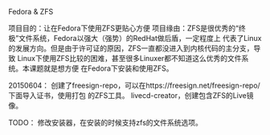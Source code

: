 Fedora & ZFS

项目目的：让在Fedora下使用ZFS更贴心方便
项目缘由：ZFS是很优秀的“终极”文件系统，Fedora以强大（强势）的RedHat做后盾，一定程度上
代表了Linux的发展方向。但是由于许可证的原因，ZFS一直都没进入到内核代码的主分支，导致
Linux下使用ZFS比较的困难，甚至很多Linuxer都不知道这么优秀的文件系统。本课题就是想方便
在Fedora下安装和使用ZFS。

20150604：
创建了freesign-repo，可以在https://freesign.net/freesign-repo/下面导入证书，使用打包
的ZFS工具。
livecd-creator，创建包含ZFS的Live镜像。

TODO：
修改安装器，在安装的时候支持zfs的文件系统选项。